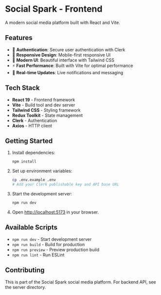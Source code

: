 # Social Spark - Frontend

A modern social media platform built with React and Vite.

## Features

- 🔐 **Authentication**: Secure user authentication with Clerk
- 📱 **Responsive Design**: Mobile-first responsive UI
- 🎨 **Modern UI**: Beautiful interface with Tailwind CSS
- ⚡ **Fast Performance**: Built with Vite for optimal performance
- 🔄 **Real-time Updates**: Live notifications and messaging

## Tech Stack

- **React 19** - Frontend framework
- **Vite** - Build tool and dev server
- **Tailwind CSS** - Styling framework
- **Redux Toolkit** - State management
- **Clerk** - Authentication
- **Axios** - HTTP client

## Getting Started

1. Install dependencies:
   ```bash
   npm install
   ```

2. Set up environment variables:
   ```bash
   cp .env.example .env
   # Add your Clerk publishable key and API base URL
   ```

3. Start the development server:
   ```bash
   npm run dev
   ```

4. Open [http://localhost:5173](http://localhost:5173) in your browser.

## Available Scripts

- `npm run dev` - Start development server
- `npm run build` - Build for production
- `npm run preview` - Preview production build
- `npm run lint` - Run ESLint

## Contributing

This is part of the Social Spark social media platform. For backend API, see the server directory.
